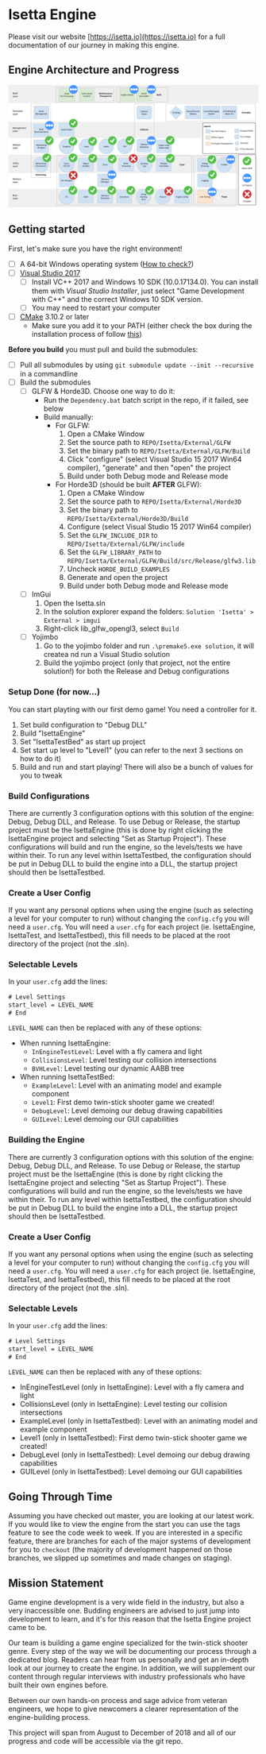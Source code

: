 # Isetta Engine
Please visit our website [https://isetta.io](https://isetta.io) for a full documentation of our journey in making this engine.

## Engine Architecture and Progress
![Architecture Diagram](ArchitectureDiagram.png?raw=true "Architecture Diagram")

## Getting started
First, let's make sure you have the right environment!
- [ ] A 64-bit Windows operating system ([How to check?](https://www.howtogeek.com/howto/21726/how-do-i-know-if-im-running-32-bit-or-64-bit-windows-answers/))
- [ ] [Visual Studio 2017](https://visualstudio.microsoft.com/)
	- [ ] Install VC++ 2017 and Windows 10 SDK (10.0.17134.0). You can install them with *Visual Studio Installer*, just select "Game Development with C++" and the correct Windows 10 SDK version.
	- [ ] You may need to restart your computer
- [ ] [CMake](https://cmake.org/download/) 3.10.2 or later
	- Make sure you add it to your PATH (either check the box during the installation process of follow [this](https://www.architectryan.com/2018/03/17/add-to-the-path-on-windows-10/))

**Before you build** you must pull and build the submodules:
- [ ] Pull all submodules by using `git submodule update --init --recursive` in a commandline
- [ ] Build the submodules
	- [ ] GLFW & Horde3D. Choose one way to do it:
		- Run the `Dependency.bat` batch script in the repo, if it failed, see below
		- Build manually:
			- For GLFW:
				1. Open a CMake Window
				2. Set the source path to `REPO/Isetta/External/GLFW`
				3. Set the binary path to `REPO/Isetta/External/GLFW/Build`
				4. Click "configure" (select Visual Studio 15 2017 Win64 compiler), "generate" and then "open" the project
				5. Build under both Debug mode and Release mode
			- For Horde3D (should be built **AFTER** GLFW):
				1. Open a CMake Window
				2. Set the source path to `REPO/Isetta/External/Horde3D`
				3. Set the binary path to `REPO/Isetta/External/Horde3D/Build`
				4. Configure (select Visual Studio 15 2017 Win64 compiler)
				5. Set the `GLFW_INCLUDE_DIR` to `REPO/Isetta/External/GLFW/include`
				6. Set the `GLFW_LIBRARY_PATH` to `REPO/Isetta/External/GLFW/Build/src/Release/glfw3.lib`
				7. Uncheck `HORDE_BUILD_EXAMPLES`
				8. Generate and open the project
				9. Build under both Debug mode and Release mode
	- [ ] ImGui
		1. Open the Isetta.sln
		2. In the solution explorer expand the folders: `Solution 'Isetta' > External > imgui`
		3. Right-click lib_glfw_opengl3, select `Build`
	- [ ] Yojimbo
		1. Go to the yojimbo folder and run `.\premake5.exe solution`, it will createa nd run a Visual Studio solution
		2. Build the yojimbo project (only that project, not the entire solution!) for both the Release and Debug configurations

### Setup Done (for now...)
You can start playting with our first demo game! You need a controller for it.
1. Set build configuration to "Debug DLL"
2. Build "IsettaEngine" 
3. Set "IsettaTestBed" as start up project
4. Set start up level to "Level1" (you can refer to the next 3 sections on how to do it)
5. Build and run and start playing! There will also be a bunch of values for you to tweak

### Build Configurations
There are currently 3 configuration options with this solution of the engine: Debug, Debug DLL, and Release. To use Debug or Release, the startup project must be the IsettaEngine (this is done by right clicking the IsettaEngine project and selecting "Set as Startup Project"). These configurations will build and run the engine, so the levels/tests we have within their. To run any level within IsettaTestbed, the configuration should be put in Debug DLL to build the engine into a DLL, the startup project should then be IsettaTestbed.

### Create a User Config
If you want any personal options when using the engine (such as selecting a level for your computer to run) without changing the `config.cfg` you will need a `user.cfg`. You will need a `user.cfg` for each project (ie. IsettaEngine, IsettaTest, and IsettaTestbed), this fill needs to be placed at the root directory of the project (not the .sln).

### Selectable Levels
In your `user.cfg` add the lines: 
```
# Level Settings
start_level = LEVEL_NAME
# End
```
`LEVEL_NAME` can then be replaced with any of these options:
- When running IsettaEngine:
	- `InEngineTestLevel`: Level with a fly camera and light
	- `CollisionsLevel`: Level testing our collision intersections
	- `BVHLevel`: Level testing our dynamic AABB tree
- When running IsettaTestBed:
	- `ExampleLevel`: Level with an animating model and example component
	- `Level1`: First demo twin-stick shooter game we created!
	- `DebugLevel`: Level demoing our debug drawing capabilities
	- `GUILevel`: Level demoing our GUI capabilities

### Building the Engine
There are currently 3 configuration options with this solution of the engine: Debug, Debug DLL, and Release. To use Debug or Release, the startup project must be the IsettaEngine (this is done by right clicking the IsettaEngine project and selecting "Set as Startup Project"). These configurations will build and run the engine, so the levels/tests we have within their. To run any level within IsettaTestbed, the configuration should be put in Debug DLL to build the engine into a DLL, the startup project should then be IsettaTestbed.

### Create a User Config
If you want any personal options when using the engine (such as selecting a level for your computer to run) without changing the `config.cfg` you will need a `user.cfg`. You will need a `user.cfg` for each project (ie. IsettaEngine, IsettaTest, and IsettaTestbed), this fill needs to be placed at the root directory of the project (not the .sln).

### Selectable Levels
In your `user.cfg` add the lines: 
```
# Level Settings
start_level = LEVEL_NAME
# End
```
`LEVEL_NAME` can then be replaced with any of these options:
- InEngineTestLevel (only in IsettaEngine): Level with a fly camera and light
- CollisionsLevel (only in IsettaEngine): Level testing our collision intersections
- ExampleLevel (only in IsettaTestbed): Level with an animating model and example component
- Level1 (only in IsettaTestbed): First demo twin-stick shooter game we created!
- DebugLevel (only in IsettaTestbed): Level demoing our debug drawing capabilities
- GUILevel (only in IsettaTestbed): Level demoing our GUI capabilities

## Going Through Time
Assuming you have checked out master, you are looking at our latest work. If you would like to view the engine from the start you can use the tags feature to see the code week to week. If you are interested in a specific feature, there are branches for each of the major systems of development for you to `checkout` (the majority of development happened on those branches, we slipped up sometimes and made changes on staging).

## Mission Statement
Game engine development is a very wide field in the industry, but also a very inaccessible one. 
Budding engineers are advised to just jump into development to learn, and it's for this reason 
that the Isetta Engine project came to be.

Our team is building a game engine specialized for the twin-stick shooter genre. Every step of
the way we will be documenting our process through a dedicated blog. Readers can hear from us 
personally and get an in-depth look at our journey to create the engine. In addition, we will 
supplement our content through regular interviews with industry professionals who have built 
their own engines before.

Between our own hands-on process and sage advice from veteran engineers, we hope to give newcomers
a clearer representation of the engine-building process.

This project will span from August to December of 2018 and all of our progress and code will 
be accessible via the git repo.